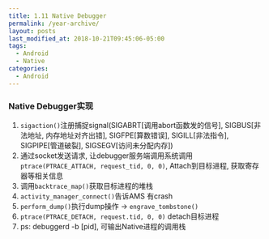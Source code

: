 ```yaml
---
title: 1.11 Native Debugger
permalink: /year-archive/
layout: posts
last_modified_at: 2018-10-21T09:45:06-05:00
tags:
  - Android
  - Native
categories:
  - Android
---
```


### Native Debugger实现
1. `sigaction()`注册捕捉signal(SIGABRT[调用abort函数发的信号], SIGBUS[非法地址, 内存地址对齐出错], SIGFPE[算数错误], SIGILL[非法指令], SIGPIPE[管道破裂], SIGSEGV[访问未分配内存])
2. 通过socket发送请求, 让debugger服务端调用系统调用`ptrace(PTRACE_ATTACH, request_tid, 0, 0)`, Attach到目标进程, 获取寄存器等相关信息
3. 调用`backtrace_map()`获取目标进程的堆栈
4. `activity_manager_connect()`告诉AMS 有crash
5. `perform_dump()`执行dump操作 -> `engrave_tombstone()`
6. `ptrace(PTRACE_DETACH, request.tid, 0, 0)` detach目标进程
7. ps: debuggerd -b [pid], 可输出Native进程的调用栈
